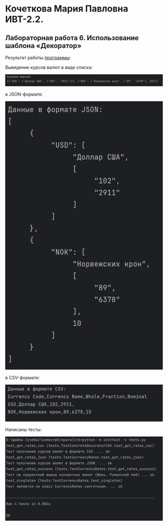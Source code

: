 # Кочеткова Мария Павловна ИВТ-2.2. 
## Лабораторная работа 6. Использование шаблона «Декоратор»

Результат работы [программы](https://github.com/Maria-Kochetkova/LR_Prog_5_sem/blob/main/lr6/main.py): 

Выведение курсов валют в виде списка:

![](picture/picture1.png)

в JSON-формате:  

![](picture/picture2.png)

в CSV-формате:  

![](picture/picture3.png)

Написаны тесты:

![](picture/picture4.png)